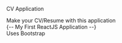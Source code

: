 CV Application

Make your CV/Resume with this application <br />
{-- My First ReactJS Application --} <br />
Uses Bootstrap <br />
